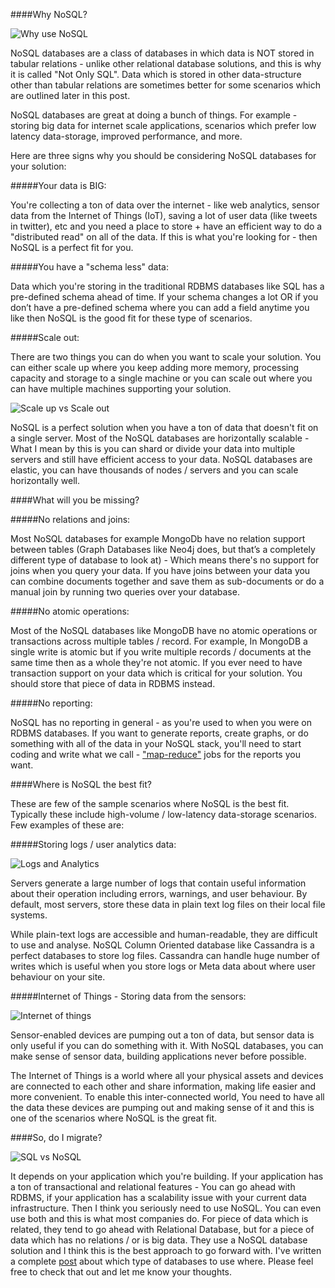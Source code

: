 ####Why NoSQL? 

![Why use NoSQL](https://blog.cloudboost.io/content/images/2015/06/nosql.jpg)

NoSQL databases are a class of databases in which data is NOT stored in tabular relations - unlike other relational database solutions, and this is why it is called "Not Only SQL". Data which is stored in other data-structure other than tabular relations are sometimes better for some scenarios which are outlined later in this post. 

NoSQL databases are great at doing a bunch of things. For example - storing big data for internet scale applications, scenarios which prefer low latency data-storage, improved performance, and more. 

Here are three signs why you should be considering NoSQL databases for your solution: 

#####Your data is BIG: 


You're collecting a ton of data over the internet - like web analytics, sensor data from the Internet of Things (IoT), saving a lot of user data (like tweets in twitter), etc and you need a place to store + have an efficient way to do a "distributed read" on all of the data. If this is what you're looking for - then NoSQL is a perfect fit for you. 

#####You have a "schema less" data:

Data which you're storing in the traditional RDBMS databases like SQL has a pre-defined schema ahead of time. If your schema changes a lot OR if you don’t have a pre-defined schema where you can add a field anytime you like then NoSQL is the good fit for these type of scenarios. 

#####Scale out:

There are two things you can do when you want to scale your solution. You can either scale up where you keep adding more memory, processing capacity and storage to a single machine or you can scale out where you can have multiple machines supporting your solution. 

![Scale up vs Scale out](https://blog.cloudboost.io/content/images/2015/06/KB_Scale_Out-Up.png)

NoSQL is a perfect solution when you have a ton of data that doesn't fit on a single server. Most of the NoSQL databases are horizontally scalable - What I mean by this is you can shard or divide your data into multiple servers and still have efficient access to your data. NoSQL databases are elastic, you can have thousands of nodes / servers and you can scale horizontally well.  

####What will you be missing? 

#####No relations and joins: 

Most NoSQL databases for example MongoDb have no relation support between tables (Graph Databases like Neo4j does, but that’s a completely different type of database to look at) - Which means there's no support for joins when you query your data. If you have joins between your data you can combine documents together and save them as sub-documents or do a manual join by running two queries over your database.  

#####No atomic operations:

Most of the NoSQL databases like MongoDB have no atomic operations or transactions across multiple tables / record. For example, In MongoDB a single write is atomic but if you write multiple records / documents at the same time then as a whole they're not atomic. If you ever need to have transaction support on your data which is critical for your solution. You should store that piece of data in RDBMS instead. 

#####No reporting: 

NoSQL has no reporting in general - as you're used to when you were on RDBMS databases. If you want to generate reports, create graphs, or do something with all of the data in your NoSQL stack, you'll need to start coding and write what we call - ["map-reduce"](https://en.wikipedia.org/wiki/MapReduce) jobs for the reports you want.


####Where is NoSQL the best fit? 

These are few of the sample scenarios where NoSQL is the best fit. Typically these include high-volume / low-latency data-storage scenarios. Few examples of these are:  

#####Storing logs / user analytics data:

![Logs and Analytics](https://blog.cloudboost.io/content/images/2015/06/analytics-600.jpg)

Servers generate a large number of logs that contain useful information about their operation including errors, warnings, and user behaviour. By default, most servers, store these data in plain text log files on their local file systems.

While plain-text logs are accessible and human-readable, they are difficult to use and analyse. NoSQL Column Oriented database like Cassandra is a perfect databases to store log files. Cassandra can handle huge number of writes which is useful when you store logs or Meta data about where user behaviour on your site. 

#####Internet of Things - Storing data from the sensors:

![Internet of things](https://blog.cloudboost.io/content/images/2015/06/IoT-ConnectedDevicesImage.jpg)


Sensor-enabled devices are pumping out a ton of data, but sensor data is only useful if you can do something with it. With NoSQL databases, you can make sense of sensor data, building applications never before possible.

The Internet of Things is a world where all your physical assets and devices are connected to each other and share information, making life easier and more convenient. To enable this inter-connected world, You need to have all the data these devices are pumping out and making sense of it and this is one of the scenarios where NoSQL is the great fit.


####So, do I migrate? 

![SQL vs NoSQL](https://blog.cloudboost.io/content/images/2015/06/RDBMSvsNoSQL.jpeg)

It depends on your application which you're building. If your application has a ton of transactional and relational features - You can go ahead with RDBMS, if your application has a scalability issue with your current data infrastructure. Then I think you seriously need to use NoSQL. You can even use both and this is what most companies do. For piece of data which is related, they tend to go ahead with Relational Database, but for a piece of data which has no relations / or is big data. They use a NoSQL database solution and I think this is the best approach to go forward with. I've written a complete [post](http://blog.cloudboost.io/what-is-polyglot-persistence-and-how-can-it-help-your-app/) about which type of databases to use where. Please feel free to check that out and let me know your thoughts.


